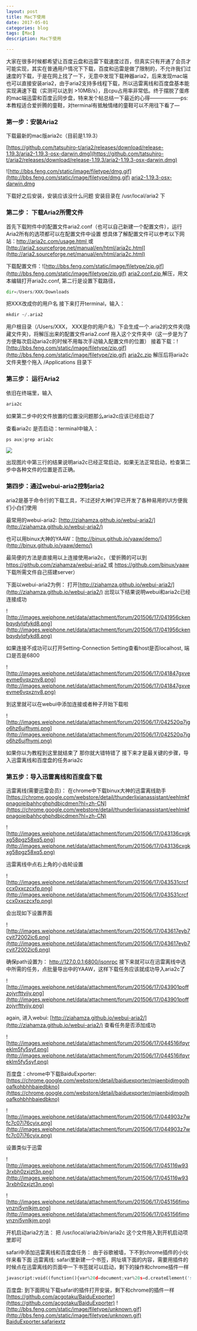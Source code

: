 ```yaml
---
layout: post
title: Mac下使用
date: 2017-05-01
categories: blog
tags: [Mac]
description: Mac下使用

---
```


大家在很多时候都希望让百度云盘和迅雷下载速度过百，但真实只有开通了会员才可能实现，其实在普通用户情况下下载，百度和迅雷是做了限制的，不允许我们过速度的下载，于是在网上找了一下，无意中发现下载神器aria2，后来发现mac端也可以直接安装aria2，由于aria2支持多线程下载，所以迅雷离线和百度盘基本能实现满速下载（实测可以达到 >10MB/s），且cpu占用率非常低。终于摆脱了蛋疼的mac端迅雷和百度云同步盘，特来发个帖总结一下最近的心得——————ps: 本教程适合爱折腾的童鞋，对terminal有抵触情绪的童鞋可以不用往下看了—



### 第一步：安装Aria2
下载最新的mac版aria2c（目前是1.19.3）

[https://github.com/tatsuhiro-t/aria2/releases/download/release-1.19.3/aria2-1.19.3-osx-darwin.dmg](https://github.com/tatsuhiro-t/aria2/releases/download/release-1.19.3/aria2-1.19.3-osx-darwin.dmg)

![http://bbs.feng.com/static/image/filetype/dmg.gif](http://bbs.feng.com/static/image/filetype/dmg.gif) [aria2-1.19.3-osx-darwin.dmg ](https://pan.baidu.com/s/1qXIdsPe)

下载好之后安装，安装应该没什么问题
安装目录在 /usr/local/aria2 下


### 第二步： 下载Aria2所需文件

首先下载附件中的配置文件aria2.conf（也可以自己新建一个配置文件），运行Aria2所有的选项都可以在配置文件中设置
想具体了解配置文件可以参考以下网站：[http://aria2c.com/usage.html ](http://aria2c.com/usage.html )或[http://aria2.sourceforge.net/manual/en/html/aria2c.html](http://aria2.sourceforge.net/manual/en/html/aria2c.html)

下载配置文件：![http://bbs.feng.com/static/image/filetype/zip.gif](http://bbs.feng.com/static/image/filetype/zip.gif)  [aria2.conf.zip ](https://pan.baidu.com/s/1o8Q5jNs)解压，用文本编辑打开aria2c.conf, 第二行是设置下载路径，


```python
dir=/Users/XXX/Downloads
```

把XXX改成你的用户名
接下来打开terminal，输入：


```python
mkdir ~/.aria2
```

用户根目录（/Users/XXX， XXX是你的用户名）下会生成一个.aria2的文件夹(隐藏文件夹)，将解压出来的配置文件aria2.conf 拖入这个文件夹中（这一步是为了方便每次启动aria2c的时候不用每次手动输入配置文件的位置）
接着下载：![http://bbs.feng.com/static/image/filetype/zip.gif](http://bbs.feng.com/static/image/filetype/zip.gif) [aria2c.zip](https://pan.baidu.com/s/1skKdicH)   解压后将aria2c文件夹整个拖入 /Applications 目录下

### 第三步： 运行Aria2

依旧在终端里，输入

```python
aria2c
```

如果第二步中的文件放置的位置没问题那么aria2c应该已经启动了

查看aria2c 是否启动：terminal中输入：

```python
ps aux|grep aria2c
```

![](http://images.weiphone.net/data/attachment/forum/201506/17/035039nxgjkenjzgsijix5.png)

出现图片中第三行的结果说明aria2c已经正常启动，如果无法正常启动，检查第二步中各种文件的位置是否正确。

###  第四步：通过webui-aria2控制aria2

aria2是基于命令行的下载工具，不过还好大神们早已开发了各种易用的UI方便我们小白们使用

最常用的webui-aria2: [http://ziahamza.github.io/webui-aria2/](http://ziahamza.github.io/webui-aria2/)

也可以用binux大神的YAAW：[http://binux.github.io/yaaw/demo/](http://binux.github.io/yaaw/demo/)

最简便的方法是直接用以上连接使用aria2c，（爱折腾的可以到[ https://github.com/ziahamza/webui-aria2 ]( https://github.com/ziahamza/webui-aria2 ) 或 [https://github.com/binux/yaaw ](https://github.com/binux/yaaw )下载所需文件自己搭建server）

下面以webui-aria2为例：
打开[http://ziahamza.github.io/webui-aria2/](http://ziahamza.github.io/webui-aria2/)
出现以下结果说明webui和aria2c已经连接成功

![http://images.weiphone.net/data/attachment/forum/201506/17/041956ckenbqydylqfykd8.png](http://images.weiphone.net/data/attachment/forum/201506/17/041956ckenbqydylqfykd8.png)


如果连接不成功可以打开Setting-Connection Setting查看host是否localhost, 端口是否是6800

![http://images.weiphone.net/data/attachment/forum/201506/17/041847gxveevme6vqxznv8.png](http://images.weiphone.net/data/attachment/forum/201506/17/041847gxveevme6vqxznv8.png)

到这里就可以在webui中添加连接或者种子开始下载啦

![http://images.weiphone.net/data/attachment/forum/201506/17/042520q7jgo6hz6ujfhymj.png](http://images.weiphone.net/data/attachment/forum/201506/17/042520q7jgo6hz6ujfhymj.png)

如果你以为教程到这里就结束了 那你就大错特错了
接下来才是最关键的步骤，导入迅雷离线和百度盘的任务aria2c


###  第五步：导入迅雷离线和百度盘下载

迅雷离线(需要迅雷会员)：
在chrome中下载binux大神的迅雷离线助手
[https://chrome.google.com/webstore/detail/thunderlixianassistant/eehlmkfpnagoieibahhcghphdbjcdmen?hl=zh-CN](https://chrome.google.com/webstore/detail/thunderlixianassistant/eehlmkfpnagoieibahhcghphdbjcdmen?hl=zh-CN)

![http://images.weiphone.net/data/attachment/forum/201506/17/043136cxgkxg58pgz58xq5.png](http://images.weiphone.net/data/attachment/forum/201506/17/043136cxgkxg58pgz58xq5.png)


迅雷离线中点右上角的小齿轮设置

![http://images.weiphone.net/data/attachment/forum/201506/17/043531crcfccx0xxczcxfp.png](http://images.weiphone.net/data/attachment/forum/201506/17/043531crcfccx0xxczcxfp.png)

会出现如下设置界面

![http://images.weiphone.net/data/attachment/forum/201506/17/043617eyb7cyit72002ic6.png](http://images.weiphone.net/data/attachment/forum/201506/17/043617eyb7cyit72002ic6.png)

确保path设置为： http://127.0.0.1:6800/jsonrpc
接下来就可以在迅雷离线中选中所需的任务，点批量导出中的YAAW，这样下载任务应该就成功导入aria2c了

![http://images.weiphone.net/data/attachment/forum/201506/17/043901poffzojyrfttyiiy.png](http://images.weiphone.net/data/attachment/forum/201506/17/043901poffzojyrfttyiiy.png)

again, 进入webui: [http://ziahamza.github.io/webui-aria2/](http://ziahamza.github.io/webui-aria2/) 查看任务是否添加成功

![http://images.weiphone.net/data/attachment/forum/201506/17/044516ifqyreklm5fy5syf.png](http://images.weiphone.net/data/attachment/forum/201506/17/044516ifqyreklm5fy5syf.png)

百度盘：chrome中下载BaiduExporter:
[https://chrome.google.com/webstore/detail/baiduexporter/mjaenbjdjmgolhoafkohbhhbaiedbkno](https://chrome.google.com/webstore/detail/baiduexporter/mjaenbjdjmgolhoafkohbhhbaiedbkno)

![http://images.weiphone.net/data/attachment/forum/201506/17/044903z7wfc7c07i76cyix.png](http://images.weiphone.net/data/attachment/forum/201506/17/044903z7wfc7c07i76cyix.png)

设置类似于迅雷

![http://images.weiphone.net/data/attachment/forum/201506/17/045116w933rxbh0zxjzt3n.png](http://images.weiphone.net/data/attachment/forum/201506/17/045116w933rxbh0zxjzt3n.png)

![http://images.weiphone.net/data/attachment/forum/201506/17/045156fimoynzni5vnlkjm.png](http://images.weiphone.net/data/attachment/forum/201506/17/045156fimoynzni5vnlkjm.png)

开机启动aria2方法：
把 /usr/local/aria2/bin/aria2c 这个文件拖入到开机启动项里即可

safari中添加迅雷离线和百度盘任务：
由于谷歌被墙，下不到chrome插件的小伙伴来看下面
迅雷离线:
safari里新建一个书签，网址填下面的内容，需要用插件的时候点在迅雷离线的页面中一下书签就可以启动，剩下的操作和chrome插件一样

```python
javascript:void((function(){var%20d=document;var%20s=d.createElement('script');s.src='http://s.binux.me/tle.js';s.id='TLE_script';d.body.appendChild(s)})())   
```

百度盘:
到下面网址下载safari的插件打开安装，剩下和chrome的插件一样
[https://github.com/acgotaku/BaiduExporter](https://github.com/acgotaku/BaiduExporter)
![http://bbs.feng.com/static/image/filetype/unknown.gif](http://bbs.feng.com/static/image/filetype/unknown.gif) [BaiduExporter.safariextz](https://pan.baidu.com/s/1o7EJ7CI)


  [1]: https://pan.baidu.com/s/1o7EJ7CI
